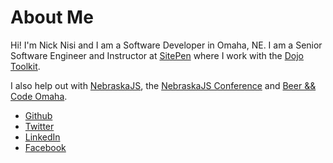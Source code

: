 # About Me

Hi! I'm Nick Nisi and I am a Software Developer in Omaha, NE. I am a Senior Software Engineer and Instructor at [SitePen](http://sitepen.com) where I work with the [Dojo Toolkit](http://dojotoolkit.org).

I also help out with [NebraskaJS](http://nebraskajs.com), the [NebraskaJS Conference](https://nejsconf.com) and [Beer && Code Omaha](http://beerandcode.org).

* [Github](https://github.com/nicknisi)
* [Twitter](https://twitter.com/nicknisi)
* [LinkedIn](https://linkedin.com/in/nicknisi)
* [Facebook](https://facebook.com/nicknisi)
